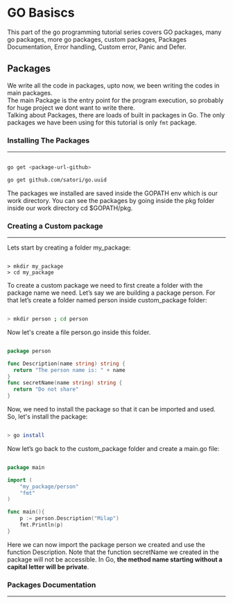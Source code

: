 # GO Basiscs

This part of the go programming tutorial series covers GO packages, many go packages, more go packages, custom packages, Packages Documentation, Error handling, Custom error, Panic and Defer.

## Packages

We write all the code in packages, upto now, we been writing the codes in main packages.  
The main Package is the entry point for the program execution, so probably for huge project we dont want to write there.  
Talking about Packages, there are loads of built in packages in Go. The only packages we have been using for this tutorial is only `fmt` package.


### Installing The Packages

-------------------------

```bash

go get <package-url-github>

go get github.com/satori/go.uuid

```

The packages we installed are saved inside the GOPATH env which is our work directory. You can see the packages by going inside the pkg folder inside our work directory cd $GOPATH/pkg.

### Creating a Custom package

-------------------------

Lets start by creating a folder my_package:

```shell

> mkdir my_package
> cd my_package

```

To create a custom package we need to first create a folder with the package name we need. Let’s say we are building a package person. For that let’s create a folder named person inside custom_package folder:

```bash

> mkdir person ; cd person

```
Now let's create a file person.go inside this folder.

```go

package person

func Description(name string) string {
  return "The person name is: " + name
}
func secretName(name string) string {
  return "Do not share"
}

```
Now, we need to install the package so that it can be imported and used. So, let's install the package:

```bash

> go install

```
Now let’s go back to the custom_package folder and create a main.go file:

```go

package main

import (
    "my_package/person"
    "fmt"
)

func main(){
    p := person.Description("Milap")
    fmt.Println(p)
}

```

Here we can now import the package person we created and use the function Description. Note that the function secretName we created in the package will not be accessible. In Go, **the method name starting without a capital letter will be private**.


### Packages Documentation

-------------------------


